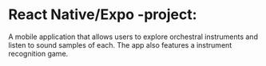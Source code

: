 # React Native/Expo -project:

A mobile application that allows users to explore orchestral instruments 
and listen to sound samples of each. 
The app also features a instrument recognition game. 


